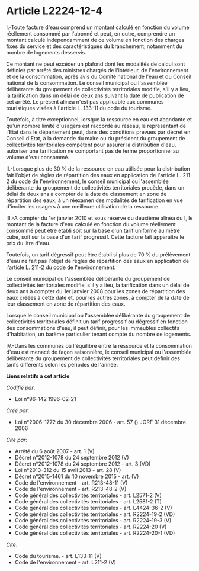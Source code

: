 # Article L2224-12-4

I.-Toute facture d'eau comprend un montant calculé en fonction du volume réellement consommé par l'abonné et peut, en outre,
comprendre un montant calculé indépendamment de ce volume en fonction des charges fixes du service et des caractéristiques du
branchement, notamment du nombre de logements desservis. 

Ce montant ne peut excéder un plafond dont les modalités de calcul sont définies par arrêté des ministres chargés de
l'intérieur, de l'environnement et de la consommation, après avis du Comité national de l'eau et du Conseil national de la
consommation. Le conseil municipal ou l'assemblée délibérante du groupement de collectivités territoriales modifie, s'il y a
lieu, la tarification dans un délai de deux ans suivant la date de publication de cet arrêté. Le présent alinéa n'est pas
applicable aux communes touristiques visées à l'article L. 133-11 du code du tourisme. 

Toutefois, à titre exceptionnel, lorsque la ressource en eau est abondante et qu'un nombre limité d'usagers est raccordé au
réseau, le représentant de l'Etat dans le département peut, dans des conditions prévues par décret en Conseil d'Etat, à la
demande du maire ou du président du groupement de collectivités territoriales compétent pour assurer la distribution d'eau,
autoriser une tarification ne comportant pas de terme proportionnel au volume d'eau consommé. 

II.-Lorsque plus de 30 % de la ressource en eau utilisée pour la distribution fait l'objet de règles de répartition des eaux
en application de l'article L. 211-2 du code de l'environnement, le conseil municipal ou l'assemblée délibérante du
groupement de collectivités territoriales procède, dans un délai de deux ans à compter de la date du classement en zone de
répartition des eaux, à un réexamen des modalités de tarification en vue d'inciter les usagers à une meilleure utilisation de
la ressource. 

III.-A compter du 1er janvier 2010 et sous réserve du deuxième alinéa du I, le montant de la facture d'eau calculé en
fonction du volume réellement consommé peut être établi soit sur la base d'un tarif uniforme au mètre cube, soit sur la base
d'un tarif progressif. Cette facture fait apparaître le prix du litre d'eau. 

Toutefois, un tarif dégressif peut être établi si plus de 70 % du prélèvement d'eau ne fait pas l'objet de règles de
répartition des eaux en application de l'article L. 211-2 du code de l'environnement. 

Le conseil municipal ou l'assemblée délibérante du groupement de collectivités territoriales modifie, s'il y a lieu, la
tarification dans un délai de deux ans à compter du 1er janvier 2008 pour les zones de répartition des eaux créées à cette
date et, pour les autres zones, à compter de la date de leur classement en zone de répartition des eaux. 

Lorsque le conseil municipal ou l'assemblée délibérante du groupement de collectivités territoriales définit un tarif
progressif ou dégressif en fonction des consommations d'eau, il peut définir, pour les immeubles collectifs d'habitation, un
barème particulier tenant compte du nombre de logements. 

IV.-Dans les communes où l'équilibre entre la ressource et la consommation d'eau est menacé de façon saisonnière, le conseil
municipal ou l'assemblée délibérante du groupement de collectivités territoriales peut définir des tarifs différents selon
les périodes de l'année.

**Liens relatifs à cet article**

_Codifié par_:

  - Loi n°96-142 1996-02-21

_Créé par_:

  - Loi n°2006-1772 du 30 décembre 2006 - art. 57 () JORF 31 décembre 2006

_Cité par_:

  - Arrêté du 6 août 2007 - art. 1 (V)
  - Décret n°2012-1078 du 24 septembre 2012 (V)
  - Décret n°2012-1078 du 24 septembre 2012 - art. 3 (VD)
  - Loi n°2013-312 du 15 avril 2013 - art. 28 (V)
  - Décret n°2015-1461 du 10 novembre 2015 - art. (V)
  - Code de l'environnement - art. R213-48-11 (V)
  - Code de l'environnement - art. R213-48-2 (V)
  - Code général des collectivités territoriales - art. L2571-2 (V)
  - Code général des collectivités territoriales - art. L2581-2 (T)
  - Code général des collectivités territoriales - art. L4424-36-2 (V)
  - Code général des collectivités territoriales - art. R2224-19-2 (VD)
  - Code général des collectivités territoriales - art. R2224-19-3 (V)
  - Code général des collectivités territoriales - art. R2224-20 (V)
  - Code général des collectivités territoriales - art. R2224-20-1 (VD)

_Cite_:

  - Code du tourisme. - art. L133-11 (V)
  - Code de l'environnement - art. L211-2 (V)
